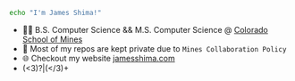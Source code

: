  
```sh
echo "I'm James Shima!"
```

- 👨‍🎓 B.S. Computer Science && M.S. Computer Science @ <a href="https://mines.edu">Colorado School of Mines</a>
- 🔐 Most of my repos are kept private due to `Mines Collaboration Policy`
- 🌐 Checkout my website <a href="https://jamesshima.com">jamesshima.com</a>
- (<3)?|(</3)+
